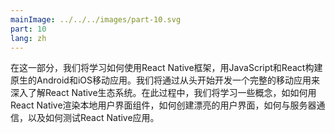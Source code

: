 ```yaml
---
mainImage: ../../../images/part-10.svg
part: 10
lang: zh
---
```


<div class="intro">

<!-- In this part, we will learn how to build native Android and iOS mobile applications with JavaScript and React using the React Native framework. We will dive into the React Native ecosystem by developing an entire mobile application from scratch. Along the way, we will learn concepts such as how to render native user interface components with React Native, how to create beautiful user interfaces, how to communicate with a server, and how to test a React Native application.-->
 在这一部分，我们将学习如何使用React Native框架，用JavaScript和React构建原生的Android和iOS移动应用。我们将通过从头开始开发一个完整的移动应用来深入了解React Native生态系统。在此过程中，我们将学习一些概念，如如何用React Native渲染本地用户界面组件，如何创建漂亮的用户界面，如何与服务器通信，以及如何测试React Native应用。

</div>
